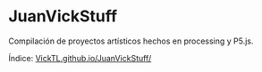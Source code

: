 # JuanVickStuff

Compilación de proyectos artísticos hechos en processing y P5.js.

Índice: [VickTL.github.io/JuanVickStuff/](VickTL.github.io/JuanVickStuff/)
